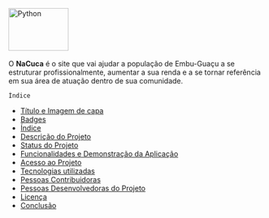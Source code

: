 

<img src ="https://github.com/giulia05tomaz/nacuca/assets/128732206/5e5d0337-d10c-43bc-8879-8a7f9269e7b5" title= "Python" alt="Python" width= "118" height="84"/>&nbsp;

   O **NaCuca** é o site que vai ajudar a população de Embu-Guaçu a se estruturar profissionalmente, aumentar a sua renda e a se tornar referência em sua área de atuação dentro de sua comunidade.

    Índice 

* [Título e Imagem de capa](#Título-e-Imagem-de-capa)
* [Badges](#badges)
* [Índice](#índice)
* [Descrição do Projeto](#descrição-do-projeto)
* [Status do Projeto](#status-do-Projeto)
* [Funcionalidades e Demonstração da Aplicação](#funcionalidades-e-demonstração-da-aplicação)
* [Acesso ao Projeto](#acesso-ao-projeto)
* [Tecnologias utilizadas](#tecnologias-utilizadas)
* [Pessoas Contribuidoras](#pessoas-contribuidoras)
* [Pessoas Desenvolvedoras do Projeto](#pessoas-desenvolvedoras)
* [Licença](#licença)
* [Conclusão](#conclusão)
  
